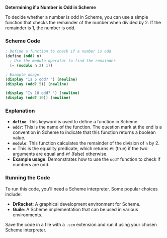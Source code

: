 **Determining if a Number is Odd in Scheme**

To decide whether a number is odd in Scheme, you can use a simple function that checks the remainder of the number when divided by 2. If the remainder is 1, the number is odd.

### Scheme Code

```scheme
; Define a function to check if a number is odd
(define (odd? n)
  ; Use the modulo operator to find the remainder
  (= (modulo n 2) 1))

; Example usage:
(display "Is 5 odd? ") (newline)
(display (odd? 5)) (newline)

(display "Is 10 odd? ") (newline)
(display (odd? 10)) (newline)
```

### Explanation

- **`define`**: This keyword is used to define a function in Scheme.
- **`odd?`**: This is the name of the function. The question mark at the end is a convention in Scheme to indicate that this function returns a boolean value.
- **`modulo`**: This function calculates the remainder of the division of `n` by 2.
- **`=`**: This is the equality predicate, which returns `#t` (true) if the two arguments are equal and `#f` (false) otherwise.
- **Example usage**: Demonstrates how to use the `odd?` function to check if numbers are odd.

### Running the Code

To run this code, you'll need a Scheme interpreter. Some popular choices include:

- **DrRacket**: A graphical development environment for Scheme.
- **Guile**: A Scheme implementation that can be used in various environments.

Save the code in a file with a `.scm` extension and run it using your chosen Scheme interpreter.